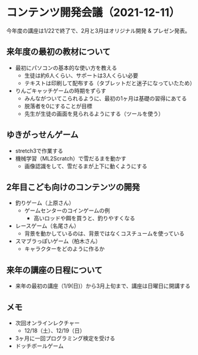 # コンテンツ開発会議（2021-12-11）

今年度の講座は1/22で終了で、2月と3月はオリジナル開発 & プレゼン発表。

## 来年度の最初の教材について

- 最初にパソコンの基本的な使い方を教える
  - 生徒は約6人くらい、サポートは3人くらい必要
  - テキストは印刷して配布する（タブレットだと迷子になっていたため）
- りんごキャッチゲームの時期をずらす
  - みんながついてこられるように、最初の1ヶ月は基礎の習得にあてる
  - 脱落者を0にすることが目標
  - 先生が生徒の画面を見られるようにする（ツールを使う）

## ゆきがっせんゲーム

- stretch3で作業する
- 機械学習（ML2Scratch）で雪だるまを動かす
  - 画像認識をして、雪だるまが上下に動くようにする

## 2年目こども向けのコンテンツの開発

- 釣りゲーム（上原さん）
  - ゲームセンターのコインゲームの例
    - 高いロッドや餌を買うと、釣りやすくなる
- レースゲーム（名尾さん）
  - 背景を動かしているのは、背景ではなくコスチュームを使っている
- スマブラっぽいゲーム（柏木さん）
  - キャラクターをどのように作るか

## 来年の講座の日程について

- 来年の最初の講座（1/9(日)）から3月上旬まで、講座は日曜日に開講する

## メモ

- 次回オンラインレクチャー
  - 12/18（土）、12/19（日）
- 3ヶ月に一回プログラミング検定を受ける
- ドッチボールゲーム
